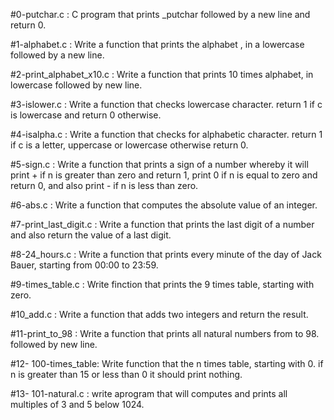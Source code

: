 #0-putchar.c : C program that prints _putchar followed by a new line and return 0.

#1-alphabet.c : Write a function that prints the alphabet , in a lowercase followed by a new line.

#2-print_alphabet_x10.c : Write a function that prints 10 times alphabet, in lowercase followed by new line.

#3-islower.c : Write a function that checks lowercase character. return 1 if c is lowercase and return 0 otherwise.

#4-isalpha.c : Write a function that checks for alphabetic character. return 1 if c is a letter, uppercase or lowercase otherwise return 0.

#5-sign.c : Write a function that prints a sign of a number whereby it will print + if n is greater than zero and return 1, print 0 if n is equal to zero and    return 0, and also print - if n is less than zero.

#6-abs.c : Write a function that computes the absolute value of an integer.

#7-print_last_digit.c : Write a function that prints the last digit of a number and also return the value of a last digit.

#8-24_hours.c : Write a function that prints every minute of the day of Jack Bauer, starting from 00:00 to 23:59.

#9-times_table.c : Write finction that prints the 9 times table, starting with zero.

#10_add.c : Write a function that adds two integers and return the result.

#11-print_to_98 : Write a function that prints all natural numbers from to 98. followed by new line.

#12- 100-times_table: Write function that the n times table, starting with 0. if n is greater than 15 or less than 0 it should print nothing.

#13- 101-natural.c : write aprogram that will computes and prints all multiples of 3 and 5 below 1024.
